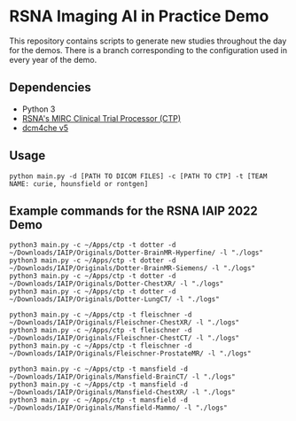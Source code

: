 # RSNA Imaging AI in Practice Demo
This repository contains scripts to generate new studies throughout the day for the demos. There is a branch corresponding to the configuration used in every year of the demo.

## Dependencies
* Python 3
* [RSNA's MIRC Clinical Trial Processor (CTP)](https://mircwiki.rsna.org/index.php?title=MIRC_CTP)
* [dcm4che v5](https://sourceforge.net/projects/dcm4che/files/dcm4che3/)

## Usage
```python main.py -d [PATH TO DICOM FILES] -c [PATH TO CTP] -t [TEAM NAME: curie, hounsfield or rontgen]```

## Example commands for the RSNA IAIP 2022 Demo
```buildoutcfg
python3 main.py -c ~/Apps/ctp -t dotter -d ~/Downloads/IAIP/Originals/Dotter-BrainMR-Hyperfine/ -l "./logs"
python3 main.py -c ~/Apps/ctp -t dotter -d ~/Downloads/IAIP/Originals/Dotter-BrainMR-Siemens/ -l "./logs"
python3 main.py -c ~/Apps/ctp -t dotter -d ~/Downloads/IAIP/Originals/Dotter-ChestXR/ -l "./logs"
python3 main.py -c ~/Apps/ctp -t dotter -d ~/Downloads/IAIP/Originals/Dotter-LungCT/ -l "./logs"

python3 main.py -c ~/Apps/ctp -t fleischner -d ~/Downloads/IAIP/Originals/Fleischner-ChestXR/ -l "./logs"
python3 main.py -c ~/Apps/ctp -t fleischner -d ~/Downloads/IAIP/Originals/Fleischner-ChestCT/ -l "./logs"
python3 main.py -c ~/Apps/ctp -t fleischner -d ~/Downloads/IAIP/Originals/Fleischner-ProstateMR/ -l "./logs"

python3 main.py -c ~/Apps/ctp -t mansfield -d ~/Downloads/IAIP/Originals/Mansfield-BrainCT/ -l "./logs"
python3 main.py -c ~/Apps/ctp -t mansfield -d ~/Downloads/IAIP/Originals/Mansfield-ChestXR/ -l "./logs"
python3 main.py -c ~/Apps/ctp -t mansfield -d ~/Downloads/IAIP/Originals/Mansfield-Mammo/ -l "./logs"
```
